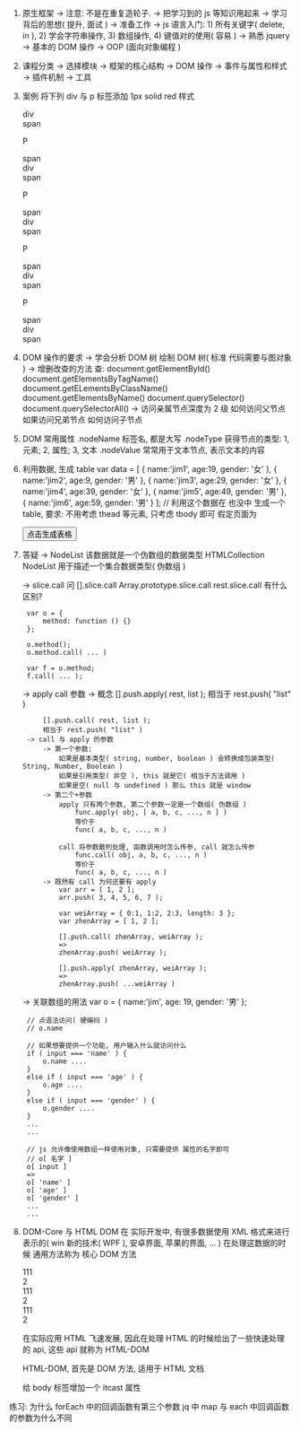 1. 原生框架
    -> 注意: 不是在重复造轮子. 
        -> 把学习到的 js 等知识用起来
        -> 学习背后的思想( 提升, 面试 )
    -> 准备工作
        -> js 语言入门: 1) 所有关键字( delete, in ), 2) 学会字符串操作,
                       3) 数组操作, 4) 键值对的使用( 容易 )
        -> 熟悉 jquery
        -> 基本的 DOM 操作
        -> OOP (面向对象编程 )

2. 课程分类
    -> 选择模块
    -> 框架的核心结构
    -> DOM 操作
    -> 事件与属性和样式
    -> 插件机制
    -> 工具

3. 案例
    将下列 div 与 p 标签添加 1px solid red 样式
    <div>div</div>
    <span>span</span>
    <p>P</p>
    <span>span</span>
    <div>div</div>
    <span>span</span>
    <p>P</p>
    <span>span</span>
    <div>div</div>
    <span>span</span>
    <p>P</p>
    <span>span</span>
    <div>div</div>
    <span>span</span>
    <p>P</p>
    <span>span</span>
    <div>div</div>
    <span>span</span>

4. DOM 操作的要求
    -> 学会分析 DOM 树
        绘制 DOM 树( 标准 代码需要与图对象 )
    -> 增删改查的方法
        查:
            document.getElementById()
            document.getElementsByTagName()
            document.getELementsByClassName() 
            document.getElementsByName()
            document.querySelector()
            document.querySelectorAll()
    -> 访问亲属节点深度为 2 级
        如何访问父节点
        如果访问兄弟节点
        如何访问子节点

5. DOM 常用属性
    .nodeName       标签名, 都是大写
    .nodeType       获得节点的类型: 1, 元素; 2, 属性; 3, 文本
    .nodeValue      常常用于文本节点, 表示文本的内容

6. 利用数据, 生成 table
    var data = [
        { name:'jim1', age:19, gender: '女' },
        { name:'jim2', age:9, gender: '男' },
        { name:'jim3', age:29, gender: '女' },
        { name:'jim4', age:39, gender: '女' },
        { name:'jim5', age:49, gender: '男' },
        { name:'jim6', age:59, gender: '男' }
    ];
    // 利用这个数据在 也没中 生成一个 table, 要求: 不用考虑 thead 等元素, 只考虑 tbody 即可
    假定页面为
    <body>
        <input type="button" value="点击生成表格" id="btn"/>
    </body>
    <script>
        select( '#btn' ).onclick = function () {
            // ...
        };
    </script>


7. 答疑
    -> NodeList
        该数据就是一个伪数组的数据类型
        HTMLCollection
        NodeList
        用于描述一个集合数据类型( 伪数组 )

    -> slice.call
        问
            [].slice.call
            Array.prototype.slice.call
            rest.slice.call
            有什么区别?
        
        var o = {
            method: function () {}
        };

        o.method();
        o.method.call( ... )

        var f = o.method;
        f.call( ... );


    -> apply call 参数
        -> 概念
            [].push.apply( rest, list );
            相当于 rest.push( "list" )

            [].push.call( rest, list );
            相当于 rest.push( "list" )
        -> call 与 apply 的参数
            -> 第一个参数:
                如果是基本类型( string, number, boolean ) 会转换成包装类型( String, Number, Boolean )
                如果是引用类型( 非空 ), this 就是它( 相当于方法调用 )
                如果是空( null 与 undefined ) 那么 this 就是 window
            -> 第二个+参数
                apply 只有两个参数, 第二个参数一定是一个数组( 伪数组 )
                    func.apply( obj, [ a, b, c, ..., n ] )
                    等价于
                    func( a, b, c, ..., n )
                
                call 将参数散列处理, 函数调用时怎么传参, call 就怎么传参
                    func.call( obj, a, b, c, ..., n )
                    等价于
                    func( a, b, c, ..., n )
            -> 既然有 call 为何还要有 apply
                var arr = [ 1, 2 ];
                arr.push( 3, 4, 5, 6, 7 );

                var weiArray = { 0:1, 1:2, 2:3, length: 3 };
                var zhenArray = [ 1, 2 ];

                [].push.call( zhenArray, weiArray );
                =>
                zhenArray.push( weiArray );

                [].push.apply( zhenArray, weiArray );
                =>
                zhenArray.push( ...weiArray )
    -> 关联数组的用法
        var o = { name:'jim', age: 19, gender: '男' };

        // 点语法访问( 硬编码 )
        // o.name

        // 如果想要提供一个功能, 用户输入什么就访问什么
        if ( input === 'name' ) {
            o.name ....
        }
        else if ( input === 'age' ) {
            o.age ....
        }
        else if ( input === 'gender' ) {
            o.gender ....
        }
        ...
        ...

        // js 允许像使用数组一样使用对象, 只需要提供 属性的名字即可
        // o[ 名字 ]
        o[ input ]
        =>
        o[ 'name' ]
        o[ 'age' ]
        o[ 'gender' ]
        ...
        ...

8. DOM-Core 与 HTML DOM
    在 实际开发中, 有很多数据使用 XML 格式来进行表示的( win 新的技术( WPF ), 安卓界面, 苹果的界面, ... )
    在处理这数据的时候 通用方法称为 核心 DOM 方法

    <div>111</div><div>2<div>111</div>2<div>111</div>2</div>

    在实际应用 HTML 飞速发展, 因此在处理 HTML 的时候给出了一些快速处理的 api, 这些 api 就称为 HTML-DOM

    HTML-DOM, 首先是 DOM 方法, 适用于 HTML 文档

    给 body 标签增加一个 itcast 属性












练习:
    为什么 forEach 中的回调函数有第三个参数
    jq 中 map 与 each 中回调函数的参数为什么不同



